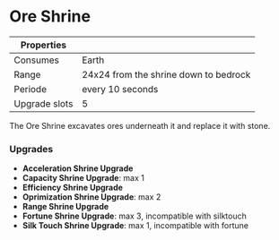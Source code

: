 Ore Shrine
==========

| Properties |   |
|---|---|
| Consumes | Earth |
| Range | 24x24 from the shrine down to bedrock |
| Periode | every 10 seconds |
| Upgrade slots | 5 |

The Ore Shrine excavates ores underneath it and replace it with stone.

### Upgrades
* __Acceleration Shrine Upgrade__
* __Capacity Shrine Upgrade__: max 1
* __Efficiency Shrine Upgrade__
* __Oprimization Shrine Upgrade__: max 2
* __Range Shrine Upgrade__
* __Fortune Shrine Upgrade__: max 3, incompatible with silktouch
* __Silk Touch Shrine Upgrade__: max 1, incompatible with fortune

